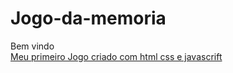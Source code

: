 # Jogo-da-memoria
Bem vindo</br>
<a href="https://fe-a.github.io/Jogo-da-memoria/pages/game.html" target="_blank" rel="noopener noreferrer">Meu primeiro Jogo criado com html css e javascrift</a>
